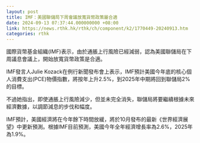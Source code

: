 ```yaml
---
layout: post
title: IMF：美國聯儲局下周會議放寬貨幣政策屬合適
date: 2024-09-13 07:37:44.000000000 +08:00
link: https://news.rthk.hk/rthk/ch/component/k2/1770449-20240913.htm
categories: rthk
---
```


國際貨幣基金組織(IMF)表示，由於通脹上行風險已經減弱，認為美國聯儲局在下周議息會議上，開始放寬貨幣政策是合適。

IMF發言人Julie Kozack在例行新聞發布會上表示，IMF預計美國今年底的核心個人消費支出(PCE)物價指數，將按年上升2.5%，到2025年中期將回到聯儲局2%的目標。

不過她指出，即使通脹上行風險減少，但並未完全消失，聯儲局將要繼續根據未來經濟數據，以調節減息的步伐和幅度。

IMF預計，美國經濟將在今年餘下時間放緩，將於10月發布的最新《世界經濟展望》中更新預測。根據IMF目前預測，美國今年全年經濟增長率為2.6%，2025年為1.9%。
